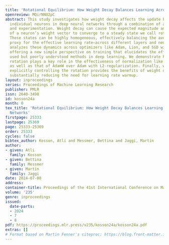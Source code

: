 ```yaml
---
title: 'Rotational Equilibrium: How Weight Decay Balances Learning Across Neural Networks'
openreview: MQirNNU2pC
abstract: This study investigates how weight decay affects the update behavior of
  individual neurons in deep neural networks through a combination of applied analysis
  and experimentation. Weight decay can cause the expected magnitude and angular updates
  of a neuron’s weight vector to converge to a steady state we call rotational equilibrium.
  These states can be highly homogeneous, effectively balancing the average rotation—a
  proxy for the effective learning rate—across different layers and neurons. Our work
  analyzes these dynamics across optimizers like Adam, Lion, and SGD with momentum,
  offering a new simple perspective on training that elucidates the efficacy of widely
  used but poorly understood methods in deep learning. We demonstrate how balanced
  rotation plays a key role in the effectiveness of normalization like Weight Standardization,
  as well as that of AdamW over Adam with L2-regularization. Finally, we show that
  explicitly controlling the rotation provides the benefits of weight decay while
  substantially reducing the need for learning rate warmup.
layout: inproceedings
series: Proceedings of Machine Learning Research
publisher: PMLR
issn: 2640-3498
id: kosson24a
month: 0
tex_title: 'Rotational Equilibrium: How Weight Decay Balances Learning Across Neural
  Networks'
firstpage: 25333
lastpage: 25369
page: 25333-25369
order: 25333
cycles: false
bibtex_author: Kosson, Atli and Messmer, Bettina and Jaggi, Martin
author:
- given: Atli
  family: Kosson
- given: Bettina
  family: Messmer
- given: Martin
  family: Jaggi
date: 2024-07-08
address:
container-title: Proceedings of the 41st International Conference on Machine Learning
volume: '235'
genre: inproceedings
issued:
  date-parts:
  - 2024
  - 7
  - 8
pdf: https://proceedings.mlr.press/v235/kosson24a/kosson24a.pdf
extras: []
# Format based on Martin Fenner's citeproc: https://blog.front-matter.io/posts/citeproc-yaml-for-bibliographies/
---
```


